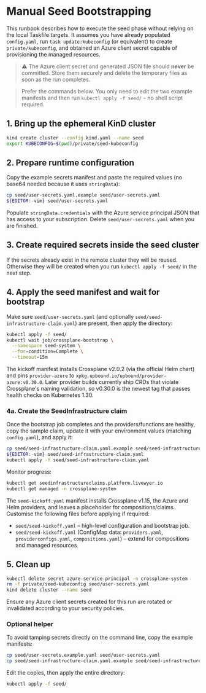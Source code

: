 # Manual Seed Bootstrapping

This runbook describes how to execute the seed phase without relying on the local Taskfile targets. It assumes you have already populated `config.yaml`, run `task update:kubeconfig` (or equivalent) to create `private/kubeconfig`, and obtained an Azure client secret capable of provisioning the managed resources.

> :warning: The Azure client secret and generated JSON file should **never** be committed. Store them securely and delete the temporary files as soon as the run completes.

> Prefer the commands below. You only need to edit the two example manifests and then run
> `kubectl apply -f seed/` – no shell script required.

## 1. Bring up the ephemeral KinD cluster

```bash
kind create cluster --config kind.yaml --name seed
export KUBECONFIG=$(pwd)/private/seed-kubeconfig
```

## 2. Prepare runtime configuration

Copy the example secrets manifest and paste the required values (no base64 needed because
it uses `stringData`):

```bash
cp seed/user-secrets.yaml.example seed/user-secrets.yaml
${EDITOR:-vim} seed/user-secrets.yaml
```

Populate `stringData.credentials` with the Azure service principal JSON that has access to
your subscription. Delete `seed/user-secrets.yaml` when you are finished.

## 3. Create required secrets inside the seed cluster

If the secrets already exist in the remote cluster they will be reused. Otherwise they will
be created when you run `kubectl apply -f seed/` in the next step.

## 4. Apply the seed manifest and wait for bootstrap

Make sure `seed/user-secrets.yaml` (and optionally `seed/seed-infrastructure-claim.yaml`) are
present, then apply the directory:

```bash
kubectl apply -f seed/
kubectl wait job/crossplane-bootstrap \
  --namespace seed-system \
  --for=condition=Complete \
  --timeout=15m
```

The kickoff manifest installs Crossplane v2.0.2 (via the official Helm chart) and
pins `provider-azure` to `xpkg.upbound.io/upbound/provider-azure:v0.30.0`. Later
provider builds currently ship CRDs that violate Crossplane's naming validation,
so v0.30.0 is the newest tag that passes health checks on Kubernetes 1.30.

### 4a. Create the SeedInfrastructure claim

Once the bootstrap job completes and the providers/functions are healthy, copy the
sample claim, update it with your environment values (matching `config.yaml`), and
apply it:

```bash
cp seed/seed-infrastructure-claim.yaml.example seed/seed-infrastructure-claim.yaml
${EDITOR:-vim} seed/seed-infrastructure-claim.yaml
kubectl apply -f seed/seed-infrastructure-claim.yaml
```

Monitor progress:

```bash
kubectl get seedinfrastructureclaims.platform.livewyer.io
kubectl get managed -n crossplane-system
```

The `seed-kickoff.yaml` manifest installs Crossplane v1.15, the Azure and Helm providers, and leaves a placeholder for compositions/claims. Customise the following files before applying if required:

- `seed/seed-kickoff.yaml` – high-level configuration and bootstrap job.
- `seed/seed-kickoff.yaml` (ConfigMap data: `providers.yaml`, `providerconfigs.yaml`, `compositions.yaml`) – extend for compositions and managed resources.

## 5. Clean up

```bash
kubectl delete secret azure-service-principal -n crossplane-system
rm -f private/seed-kubeconfig seed/user-secrets.yaml
kind delete cluster --name seed
```

Ensure any Azure client secrets created for this run are rotated or invalidated according to your security policies.

### Optional helper

To avoid tamping secrets directly on the command line, copy the example manifests:

```bash
cp seed/user-secrets.example.yaml seed/user-secrets.yaml
cp seed/seed-infrastructure-claim.yaml.example seed/seed-infrastructure-claim.yaml
```

Edit the copies, then apply the entire directory:

```bash
kubectl apply -f seed/
```
